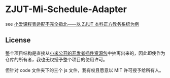 # ZJUT-Mi-Schedule-Adapter

see [小爱课程表适配不完全指北——以 ZJUT 本科正方教务系统为例](https://zhul.in/2024/11/18/mi-ai-class-schedule-adapter-for-zjut/)

## License

整个项目结构是直接从[小米公开的开发者插件资源包](https://cdn.cnbj1.fds.api.mi-img.com/aife/AISchedule/v0.3.8.rar)中抽离出来的，因此即使作为仓库的所有者，我也无权授予整个项目的使用许可。

但针对 code 文件夹下的三个 js 文件，我有权且愿意以 MIT 许可授予给所有人。